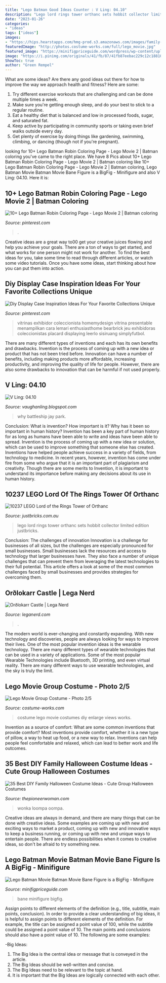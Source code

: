 ```yaml
---
title: "Lego Batman Good Ideas Counter : V Ling: 04.10"
description: "Lego lord rings tower orthanc sets hobbit collector limited edition justbricks"
date: "2023-01-26"
categories:
- "ideas"
tags: ["ideas"]
images:
- "https://hips.hearstapps.com/hmg-prod.s3.amazonaws.com/images/family-halloween-costumes-charlie-and-the-chocolate-factory-1595864239.jpg?crop=1xw:1xh;center,top&amp;resize=480:*"
featuredImage: "http://photos.costume-works.com/full/lego_movie.jpg"
featured_image: "https://minifigpriceguide.com/wordpress/wp-content/uploads/2016/11/Lego-Batman-Movie-Bane-Big-Figure-672x372.jpg"
image: "https://i.pinimg.com/originals/41/fb/87/41fb87eebac229c12c188102f22ce41f.jpg"
ShowToc: true
author: "Green Rempel"
---
```



What are some ideas?
Are there any good ideas out there for how to improve the way we approach health and fitness? Here are some: 
1. Try different exercise workouts that are challenging and can be done multiple times a week. 
2. Make sure you're getting enough sleep, and do your best to stick to a regular routine. 
3. Eat a healthy diet that is balanced and low in processed foods, sugar, and saturated fat. 
4. Keep active by participating in community sports or taking even brief walks outside every day. 
5. Get plenty of exercise by doing things like gardening, swimming, climbing, or dancing (though not if you're pregnant).

	

		
looking for 10+ Lego Batman Robin Coloring Page - Lego Movie 2 | Batman coloring you've came to the right place. We have 8 Pics about 10+ Lego Batman Robin Coloring Page - Lego Movie 2 | Batman coloring like 10+ Lego Batman Robin Coloring Page - Lego Movie 2 | Batman coloring, Lego Batman Movie Batman Movie Bane Figure is a BigFig - Minifigure and also V Ling: 04.10. Here it is:
		
    
## 10+ Lego Batman Robin Coloring Page - Lego Movie 2 | Batman Coloring

<img loading=lazy src="https://i.pinimg.com/originals/41/fb/87/41fb87eebac229c12c188102f22ce41f.jpg" onerror="this.onerror=null;this.src='https://tse2.mm.bing.net/th?id=OIP.9Stjp5VMbBvwIYxddN05ugHaKp&amp;pid=15.1';" alt="10+ Lego Batman Robin Coloring Page - Lego Movie 2 | Batman coloring">

_Source: pinterest.com_

>. 

	

Creative ideas are a great way to00 get your creative juices flowing and help you achieve your goals. There are a ton of ways to get started, and what works for one person might not work for another. To find the best ideas for you, take some time to read through different articles, or watch some video tutorials. Once you have some ideas, start thinking about how you can put them into action.

    
## Diy Display Case Inspiration Ideas For Your Favorite Collections Unique

<img loading=lazy src="https://i.pinimg.com/originals/df/7c/21/df7c21b9766ca45e7ff4a9d20bef0c91.jpg" onerror="this.onerror=null;this.src='https://tse3.mm.bing.net/th?id=OIP.LxxnPZ188xHgk6iS6mtyVAHaJ4&amp;pid=15.1';" alt="Diy Display Case Inspiration Ideas For Your Favorite Collections Unique">

_Source: pinterest.com_

>vitrinas exhibidor coleccionista homemydesign vitrina presentable menampilkan cara lemari enthusiasthome bearbrick jeu exhibidoras coleccionistas placard displaying leerlo sisiruang simplyfutbol. 

	

There are many different types of inventions and each has its own benefits and drawbacks.
Invention is the process of coming up with a new idea or product that has not been tried before. Innovation can have a number of benefits, including making products more affordable, increasing productivity, and improving the quality of life for people. However, there are also some drawbacks to innovation that can be harmful if not used properly.

    
## V Ling: 04.10

<img loading=lazy src="https://4.bp.blogspot.com/_annTPGBcsB4/S8PohSp13yI/AAAAAAAADUQ/F7CD7L3fzsg/s1600/battleship_g_s_01.jpg" onerror="this.onerror=null;this.src='https://tse3.mm.bing.net/th?id=OIP.wmoWEaRstwBcQSXwQNicqwHaDi&amp;pid=15.1';" alt="V Ling: 04.10">

_Source: vaughanling.blogspot.com_

>why battleship jay park. 

	

Conclusion: What is invention? How important is it? Why has it been so important in human history?
Invention has been a key part of human history for as long as humans have been able to write and ideas have been able to spread. Invention is the process of coming up with a new idea or solution, which can be used to improve something that someone else has created. Inventions have helped people achieve success in a variety of fields, from technology to medicine. In recent years, however, invention has come under fire from some who argue that it is an important part of plagiarism and creativity. Though there are some merits to Invention, it is important to understand its importance before making any decisions about its use in human history.

    
## 10237 LEGO Lord Of The Rings Tower Of Orthanc

<img loading=lazy src="https://www.justbricks.com.au/images/detailed/5/10237-1.jpg" onerror="this.onerror=null;this.src='https://tse4.mm.bing.net/th?id=OIP.ABJKyrzs0GjHugDnMorQZQHaFj&amp;pid=15.1';" alt="10237 LEGO Lord of the Rings Tower of Orthanc">

_Source: justbricks.com.au_

>lego lord rings tower orthanc sets hobbit collector limited edition justbricks. 

	

Conclusion: The challenges of innovation
Innovation is a challenge for businesses of all sizes, but the challenges are especially pronounced for small businesses. Small businesses lack the resources and access to technology that larger businesses have. They also face a number of unique challenges that can prevent them from leveraging the latest technologies to their full potential. This article offers a look at some of the most common challenges faced by small businesses and provides strategies for overcoming them.

    
## Orðlokarr Castle | Lega Nerd

<img loading=lazy src="https://leganerd.com/wp-content/uploads/2013/09/9714907904_150f32240e_h-759x1011.jpg" onerror="this.onerror=null;this.src='https://tse4.mm.bing.net/th?id=OIP.ylFVJxwf10IDdK2qZBeLswHaJ3&amp;pid=15.1';" alt="Orðlokarr Castle | Lega Nerd">

_Source: leganerd.com_

>. 

	

The modern world is ever-changing and constantly expanding. With new technology and discoveries, people are always looking for ways to improve their lives. One of the most popular invention ideas is the wearable technology. There are many different types of wearable technologies that can be used in a variety of applications. Some of the most popular Wearable Technologies include Bluetooth, 3D printing, and even virtual reality. There are many different ways to use wearable technologies, and the sky is truly the limit.

    
## Lego Movie Group Costume - Photo 2/5

<img loading=lazy src="http://photos.costume-works.com/full/lego_movie.jpg" onerror="this.onerror=null;this.src='https://tse3.mm.bing.net/th?id=OIP.ZZzYiA6dPydTl3a1CGBqagHaJ3&amp;pid=15.1';" alt="Lego Movie Group Costume - Photo 2/5">

_Source: costume-works.com_

>costume lego movie costumes diy enlarge views works. 

	

Invention as a source of comfort: What are some common inventions that provide comfort?
Most inventions provide comfort, whether it is a new type of pillow, a way to heat up food, or a new way to relax. Inventions can help people feel comfortable and relaxed, which can lead to better work and life outcomes.

    
## 35 Best DIY Family Halloween Costume Ideas - Cute Group Halloween Costumes

<img loading=lazy src="https://hips.hearstapps.com/hmg-prod.s3.amazonaws.com/images/family-halloween-costumes-charlie-and-the-chocolate-factory-1595864239.jpg?crop=1xw:1xh;center,top&amp;resize=480:*" onerror="this.onerror=null;this.src='https://tse2.mm.bing.net/th?id=OIP.Ls_k8FsxxEiFvuZsbnoWXwHaLH&amp;pid=15.1';" alt="35 Best DIY Family Halloween Costume Ideas - Cute Group Halloween Costumes">

_Source: thepioneerwoman.com_

>wonka loompa oompa. 

	

Creative ideas are always in demand, and there are many things that can be done with creative ideas. Some examples are coming up with new and exciting ways to market a product, coming up with new and innovative ways to keep a business running, or coming up with new and unique ways to entertain people. There are endless possibilities when it comes to creative ideas, so don't be afraid to try something new.

    
## Lego Batman Movie Batman Movie Bane Figure Is A BigFig - Minifigure

<img loading=lazy src="https://minifigpriceguide.com/wordpress/wp-content/uploads/2016/11/Lego-Batman-Movie-Bane-Big-Figure-672x372.jpg" onerror="this.onerror=null;this.src='https://tse4.mm.bing.net/th?id=OIP.FzYBhBLaOgE1fJ50DwxSHwHaEG&amp;pid=15.1';" alt="Lego Batman Movie Batman Movie Bane Figure is a BigFig - Minifigure">

_Source: minifigpriceguide.com_

>bane minifigure bigfig. 

	

Assign points to different elements of the definition (e.g., title, subtitle, main points, conclusion).
In order to provide a clear understanding of big ideas, it is helpful to assign points to different elements of the definition. For example, the title can be assigned a point value of 100, while the subtitle could be assigned a point value of 10. The main points and conclusions should also have a point value of 10. 
The following are some examples: 

-Big Ideas: 
1) The Big Idea is the central idea or message that is conveyed in the article. 
2) The Big Ideas should be well-written and concise. 
3) The Big Ideas need to be relevant to the topic at hand. 
4) It is important that the Big Ideas are logically connected with each other.

